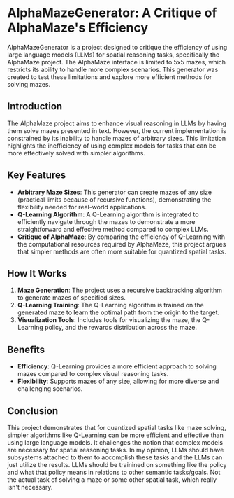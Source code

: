 # AlphaMazeGenerator: A Critique of AlphaMaze's Efficiency

AlphaMazeGenerator is a project designed to critique the efficiency of using large language models (LLMs) for spatial reasoning tasks, specifically the AlphaMaze project. The AlphaMaze interface is limited to 5x5 mazes, which restricts its ability to handle more complex scenarios. This generator was created to test these limitations and explore more efficient methods for solving mazes.

## Introduction

The AlphaMaze project aims to enhance visual reasoning in LLMs by having them solve mazes presented in text. However, the current implementation is constrained by its inability to handle mazes of arbitrary sizes. This limitation highlights the inefficiency of using complex models for tasks that can be more effectively solved with simpler algorithms.

## Key Features

- **Arbitrary Maze Sizes**: This generator can create mazes of any size (practical limits because of recursive functions), demonstrating the flexibility needed for real-world applications.
- **Q-Learning Algorithm**: A Q-Learning algorithm is integrated to efficiently navigate through the mazes to demonstrate a more straightforward and effective method compared to complex LLMs.
- **Critique of AlphaMaze**: By comparing the efficiency of Q-Learning with the computational resources required by AlphaMaze, this project argues that simpler methods are often more suitable for quantized spatial tasks.

## How It Works

1. **Maze Generation**: The project uses a recursive backtracking algorithm to generate mazes of specified sizes.
2. **Q-Learning Training**: The Q-Learning algorithm is trained on the generated maze to learn the optimal path from the origin to the target.
3. **Visualization Tools**: Includes tools for visualizing the maze, the Q-Learning policy, and the rewards distribution across the maze.

## Benefits

- **Efficiency**: Q-Learning provides a more efficient approach to solving mazes compared to complex visual reasoning tasks.
- **Flexibility**: Supports mazes of any size, allowing for more diverse and challenging scenarios.

## Conclusion

This project demonstrates that for quantized spatial tasks like maze solving, simpler algorithms like Q-Learning can be more efficient and effective than using large language models. It challenges the notion that complex models are necessary for spatial reasoning tasks. In my opinion, LLMs should have subsystems attached to them to accomplish these tasks and the LLMs can just utilize the results. LLMs should be trainined on something like the policy and what that policy means in relations to other semantic tasks/goals. Not the actual task of solving a maze or some other spatial task, which really isn't necessary.
